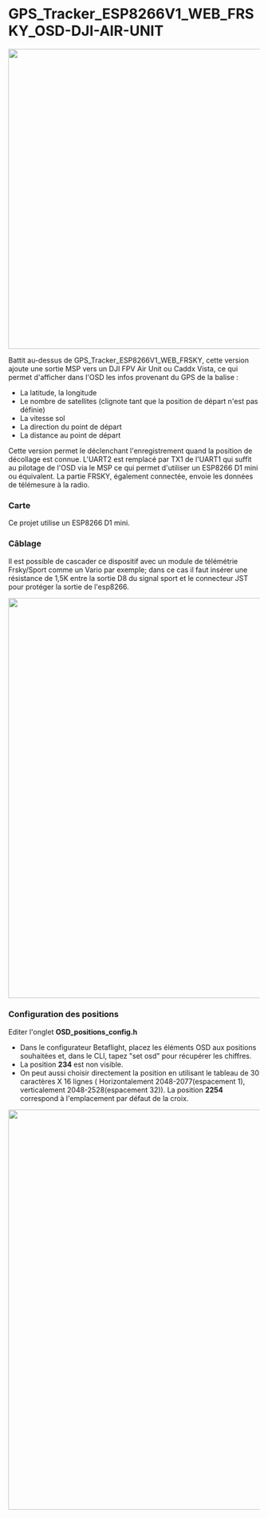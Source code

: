 # GPS_Tracker_ESP8266V1_WEB_FRSKY_OSD-DJI-AIR-UNIT

<img src="img/GOOGLES.PNG" width = "600">

Battit au-dessus de GPS_Tracker_ESP8266V1_WEB_FRSKY, cette version ajoute une sortie MSP vers un 
DJI FPV Air Unit ou Caddx Vista, ce qui permet d'afficher dans l'OSD les infos provenant du GPS de la balise :
* La latitude, la longitude
* Le nombre de satellites (clignote tant que la position de départ n'est pas définie)
* La vitesse sol
* La direction du point de départ
* La distance au point de départ

Cette version permet le déclenchant l'enregistrement quand la position de décollage est connue.
L'UART2 est remplacé par TX1 de l'UART1 qui suffit au pilotage de l'OSD via le MSP ce qui permet d'utiliser un ESP8266 D1 mini ou équivalent.
La partie FRSKY, également connectée, envoie les données de télémesure à la radio.

### Carte
Ce projet utilise un ESP8266 D1 mini.
 
### Câblage
Il est possible de cascader ce dispositif avec un module de télémétrie Frsky/Sport comme un Vario par exemple; dans ce cas il faut insérer une résistance de 1,5K entre la sortie D8 du signal sport et le connecteur JST pour protéger la sortie de l'esp8266.

<img src="img/CADDX VISTA-R1.PNG" width = "800">

### Configuration des positions

Editer l'onglet **OSD_positions_config.h**

* Dans le configurateur Betaflight, placez les éléments OSD aux positions souhaitées et, dans le CLI, tapez "set osd" pour récupérer les chiffres.
* La position **234** est non visible. 
* On peut aussi choisir directement la position en utilisant le tableau de  30 caractères X 16 lignes ( Horizontalement 2048-2077(espacement 1), 
verticalement 2048-2528(espacement 32)). La position **2254** correspond à l'emplacement par défaut de la croix.

<img src="img/OSD_positions.png" width = "800">
